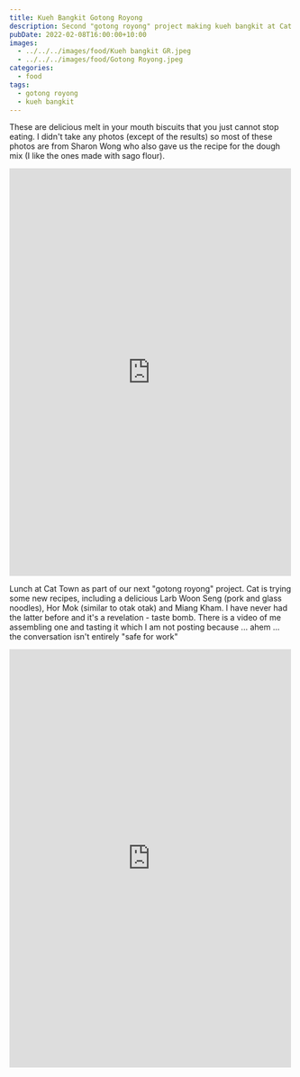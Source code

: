 ```yaml
---
title: Kueh Bangkit Gotong Royong
description: Second "gotong royong" project making kueh bangkit at Cat Town.
pubDate: 2022-02-08T16:00:00+10:00
images:
  - ../../../images/food/Kueh bangkit GR.jpeg
  - ../../../images/food/Gotong Royong.jpeg
categories:
  - food
tags:
  - gotong royong
  - kueh bangkit
---
```


These are delicious melt in your mouth biscuits that you just cannot stop eating. I didn't take any photos (except of the results) so most of these photos are from Sharon Wong who also gave us the recipe for the dough mix (I like the ones made with sago flour).

<iframe src="https://www.facebook.com/plugins/post.php?href=https%3A%2F%2Fwww.facebook.com%2Fchris1.tham%2Fposts%2Fpfbid0hR7xtPg9uBvvQCPumBMc5hJMj5zqi7717eLEfsNqPcHaYbrfQ1rYXDHTA8HRqnHNl&show_text=true&width=500" width="500" height="723" style="border:none;overflow:hidden" scrolling="no" frameborder="0" allowfullscreen="true" allow="autoplay; clipboard-write; encrypted-media; picture-in-picture; web-share"></iframe>

Lunch at Cat Town as part of our next "gotong royong" project. Cat is trying some new recipes, including a delicious Larb Woon Seng (pork and glass noodles), Hor Mok (similar to otak otak) and Miang Kham. I have never had the latter before and it's a revelation - taste bomb. There is a video of me assembling one and tasting it which I am not posting because ... ahem ... the conversation isn't entirely "safe for work"

<iframe src="https://www.facebook.com/plugins/post.php?href=https%3A%2F%2Fwww.facebook.com%2Fchris1.tham%2Fposts%2Fpfbid02ZR5yKGYhfhmuT25TnjRkeK6kHvJjj71uq8QYwDex7m6xkbGaHd3x5TSCUxPPRyyAl&show_text=true&width=500" width="500" height="742" style="border:none;overflow:hidden" scrolling="no" frameborder="0" allowfullscreen="true" allow="autoplay; clipboard-write; encrypted-media; picture-in-picture; web-share"></iframe>
